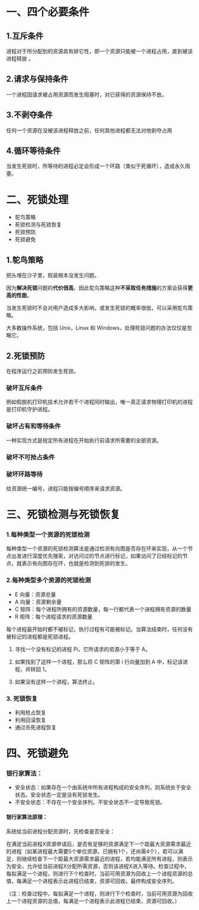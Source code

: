 # 一、四个必要条件

## 1.互斥条件

进程对于所分配到的资源具有排它性，即一个资源只能被一个进程占用，直到被该进程释放 。

## 2.请求与保持条件

一个进程因请求被占用资源而发生阻塞时，对已获得的资源保持不放。 

## 3.不剥夺条件

任何一个资源在没被该进程释放之前，任何其他进程都无法对他剥夺占用 

## 4.循环等待条件

当发生死锁时，所等待的进程必定会形成一个环路（类似于死循环），造成永久阻塞。

# 二、死锁处理

- 鸵鸟策略
- 死锁检测与死锁恢复
- 死锁预防
- 死锁避免

## 1.鸵鸟策略

把头埋在沙子里，假装根本没发生问题。

因为**解决死锁**问题的**代价很高**，因此鸵鸟策略这种**不采取任务措施**的方案会获得**更高的性能**。

当发生死锁时不会对用户造成多大影响，或发生死锁的概率很低，可以采用鸵鸟策略。

大多数操作系统，包括 Unix，Linux 和 Windows，处理死锁问题的办法仅仅是忽略它。

## 2.死锁预防

在程序运行之前预防发生死锁。

### 破坏互斥条件

例如假脱机打印机技术允许若干个进程同时输出，唯一真正请求物理打印机的进程是打印机守护进程。

### 破坏占有和等待条件

一种实现方式是规定所有进程在开始执行前请求所需要的全部资源。

### 破坏不可抢占条件

### 破坏环路等待

给资源统一编号，进程只能按编号顺序来请求资源。

# 三、死锁检测与死锁恢复

### 1.每种类型一个资源的死锁检测

每种类型一个资源的死锁检测算法是通过检测有向图是否存在环来实现，从一个节点出发进行深度优先搜索，对访问过的节点进行标记，如果访问了已经标记的节点，就表示有向图存在环，也就是检测到死锁的发生。

### 2.每种类型多个资源的死锁检测

- E 向量：资源总量
- A 向量：资源剩余量
- C 矩阵：每个进程所拥有的资源数量，每一行都代表一个进程拥有资源的数量
- R 矩阵：每个进程请求的资源数量

每个进程最开始时都不被标记，执行过程有可能被标记。当算法结束时，任何没有被标记的进程都是死锁进程。

1. 寻找一个没有标记的进程 Pi，它所请求的资源小于等于 A。

2. 如果找到了这样一个进程，那么将 C 矩阵的第 i 行向量加到 A 中，标记该进程，并转回 1。

3. 如果没有这样一个进程，算法终止。

### 3. 死锁恢复

   - 利用抢占恢复
   - 利用回滚恢复
   - 通过杀死进程恢复

# 四、死锁避免

### 银行家算法：

- 安全状态：如果存在一个由系统中所有进程构成的安全序列，则系统处于安全状态。安全状态一定是没有死锁发生。
- 不安全状态：不存在一个安全序列。不安全状态不一定导致死锁。

#### 银行家算法原理：

系统给当前进程分配资源时，先检查是否安全：

​	在满足当前进程X资源申请后，是否有足够的资源满足下一个距最大资源需求最近的进程（如某进程最大需要5个单位资源，已拥有1个，还尚需4个），若可以满足，则继续检查下一个距最大资源需求最近的进程，若均能满足所有进程，则表示为安全，允许给当前进程X分配所需资源，否则该进程X进入等待。检查过程中，每拟满足一个进程，则进行下个检查时，当前可用资源为回收上一个进程资源的总值，每满足一个进程表示此进程已结束，资源可回收。最终构成安全序列。

（注：检查过程中，每拟满足一个进程，则进行下个检查时，当前可用资源为回收上一个进程资源的总值，每满足一个进程表示此进程已结束，资源可回收。）